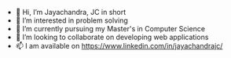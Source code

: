 - 👋 Hi, I’m Jayachandra, JC in short
- 👀 I’m interested in problem solving
- 🌱 I’m currently pursuing my Master's in Computer Science
- 💞️ I’m looking to collaborate on developing web applications
- 📫 I am available on https://www.linkedin.com/in/jayachandrajc/
<!---
JayachandraGunturu/JayachandraGunturu is a ✨ special ✨ repository because its `README.md` (this file) appears on your GitHub profile.
You can click the Preview link to take a look at your changes.
--->

